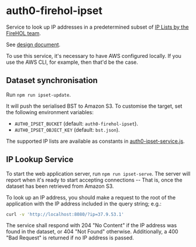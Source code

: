 # auth0-firehol-ipset

Service to look up IP addresses in a predetermined subset of [IP Lists by
the FireHOL team](http://iplists.firehol.org/).

See [design document](https://docs.google.com/document/d/1hPa-LLRRdGHXR21bzYocx0FCbNFydkWvHRFZVylSqs0/edit).

To use this service, it's necessary to have AWS configured locally. If you use
the AWS CLI, for example, then that'd be the case.

## Dataset synchronisation

Run `npm run ipset-update`.

It will push the serialised BST to Amazon S3. To customise the target, set
the following environment variables:

- `AUTH0_IPSET_BUCKET` (default: `auth0-firehol-ipset`).
- `AUTH0_IPSET_OBJECT_KEY` (default: `bst.json`).

The supported IP lists are available as constants in
[auth0-ipset-service.js](src/auth0-ipset-service.js).

## IP Lookup Service

To start the web application server, run `npm run ipset-serve`. The server
will report when it's ready to start accepting connections -- That is, once
the dataset has been retrieved from Amazon S3. 

To look up an IP address, you should make a request to the root of the
application with the IP address included in the query string; e.g.:

```bash
curl -v 'http://localhost:8080/?ip=37.9.53.1'
```

The service shall respond with 204 "No Content" if the IP address was found
in the dataset, or 404 "Not Found" otherwise. Additionally, a 400 "Bad Request"
is returned if no IP address is passed.
